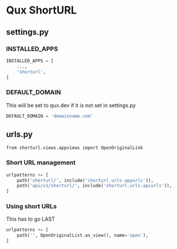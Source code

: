 # Qux ShortURL

## settings.py

### INSTALLED_APPS

```python
INSTALLED_APPS = [
    ...,
    'shorturl',
]
```

### DEFAULT_DOMAIN

This will be set to qux.dev if it is not set in settings.py

```python
DEFAULT_DOMAIN = 'domainname.com'
```

## urls.py

```
from shorturl.views.appviews import OpenOriginalLink
```

### Short URL management

```python
urlpatterns += [
    path('shorturl/', include('shorturl.urls.appurls')),
    path('api/v1/shorturl/', include('shorturl.urls.apiurls')),
]
```

### Using short URLs

This has to go LAST

```python
urlpatterns += [
    path('', OpenOriginalList.as_view(), name='open'),
]
```